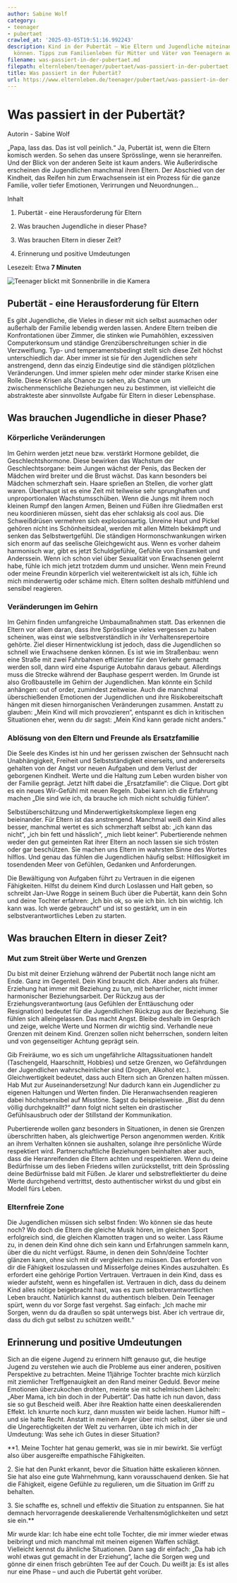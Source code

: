 ```yaml
---
author: Sabine Wolf
category:
- teenager
- pubertaet
crawled_at: '2025-03-05T19:51:16.992243'
description: Kind in der Pubertät – Wie Eltern und Jugendliche miteinander umgehen
  können. Tipps zum Familienleben für Mütter und Väter von Teenagern auf ElternLeben.de
filename: was-passiert-in-der-pubertaet.md
filepath: elternleben/teenager/pubertaet/was-passiert-in-der-pubertaet.md
title: Was passiert in der Pubertät?
url: https://www.elternleben.de/teenager/pubertaet/was-passiert-in-der-pubertaet/
---
```


#  Was passiert in der Pubertät?

Autorin - Sabine Wolf

„Papa, lass das. Das ist voll peinlich.“ Ja, Pubertät ist, wenn die Eltern
komisch werden. So sehen das unsere Sprösslinge, wenn sie heranreifen. Und der
Blick von der anderen Seite ist kaum anders. Wie Außerirdische erscheinen die
Jugendlichen manchmal ihren Eltern. Der Abschied von der Kindheit, das Reifen
hin zum Erwachsensein ist ein Prozess für die ganze Familie, voller tiefer
Emotionen, Verirrungen und Neuordnungen…

Inhalt

1. Pubertät - eine Herausforderung für Eltern

2. Was brauchen Jugendliche in dieser Phase?

3. Was brauchen Eltern in dieser Zeit?

4. Erinnerung und positive Umdeutungen

Lesezeit: Etwa **7 Minuten**

![Teenager blickt mit Sonnenbrille in die
Kamera](/fileadmin/_processed_/e/b/csm_Artikel_Mama_ich_bin_doch_in_der_Puberta__t_b451eae4d3.jpg)

##  Pubertät - eine Herausforderung für Eltern

Es gibt Jugendliche, die Vieles in dieser mit sich selbst ausmachen oder
außerhalb der Familie lebendig werden lassen. Andere Eltern treiben die
Konfrontationen über Zimmer, die stinken wie Pumahöhlen, exzessiven
Computerkonsum und ständige Grenzüberschreitungen schier in die Verzweiflung.
Typ- und temperamentsbedingt stellt sich diese Zeit höchst unterschiedlich
dar. Aber immer ist sie für den Jugendlichen sehr anstrengend, denn das einzig
Eindeutige sind die ständigen plötzlichen Veränderungen. Und immer spielen
mehr oder minder starke Krisen eine Rolle. Diese Krisen als Chance zu sehen,
als Chance um zwischenmenschliche Beziehungen neu zu bestimmen, ist vielleicht
die abstrakteste aber sinnvollste Aufgabe für Eltern in dieser Lebensphase.

##  Was brauchen Jugendliche in dieser Phase?

### Körperliche Veränderungen

Im Gehirn werden jetzt neue bzw. verstärkt Hormone gebildet, die
Geschlechtshormone. Diese bewirken das Wachstum der Geschlechtsorgane: beim
Jungen wächst der Penis, das Becken der Mädchen wird breiter und die Brust
wächst. Das kann besonders bei Mädchen schmerzhaft sein. Haare sprießen an
Stellen, die vorher glatt waren. Überhaupt ist es eine Zeit mit teilweise sehr
sprunghaften und unproportionalen Wachstumsschüben. Wenn die Jungs mit ihrem
noch kleinen Rumpf den langen Armen, Beinen und Füßen ihre Gliedmaßen erst neu
koordinieren müssen, sieht das eher schlaksig als cool aus. Die Schweißdrüsen
vermehren sich explosionsartig. Unreine Haut und Pickel gehören nicht ins
Schönheitsideal, werden mit allen Mitteln bekämpft und senken das
Selbstwertgefühl. Die ständigen Hormonschwankungen wirken sich enorm auf das
seelische Gleichgewicht aus. Wenn es vorher daheim harmonisch war, gibt es
jetzt Schuldgefühle, Gefühle von Einsamkeit und Anderssein. Wenn ich schon
viel über Sexualität von Erwachsenen gelernt habe, fühle ich mich jetzt
trotzdem dumm und unsicher. Wenn mein Freund oder meine Freundin körperlich
viel weiterentwickelt ist als ich, fühle ich mich minderwertig oder schäme
mich. Eltern sollten deshalb mitfühlend und sensibel reagieren.

### Veränderungen im Gehirn

Im Gehirn finden umfangreiche Umbaumaßnahmen statt. Das erkennen die Eltern
vor allem daran, dass ihre Sprösslinge vieles vergessen zu haben scheinen, was
einst wie selbstverständlich in ihr Verhaltensrepertoire gehörte. Ziel dieser
Hirnentwicklung ist jedoch, dass die Jugendlichen so schnell wie Erwachsene
denken können. Es ist wie im Straßenbau: wenn eine Straße mit zwei Fahrbahnen
effizienter für den Verkehr gemacht werden soll, dann wird eine 4spurige
Autobahn daraus gebaut. Allerdings muss die Strecke während der Bauphase
gesperrt werden. Im Grunde ist also Großbaustelle im Gehirn der Jugendlichen.
Man könnte ein Schild anhängen: out of order, zumindest zeitweise. Auch die
manchmal überschießenden Emotionen der Jugendlichen und ihre
Risikobereitschaft hängen mit diesen hirnorganischen Veränderungen zusammen.
Anstatt zu glauben: „Mein Kind will mich provozieren“, entspannt es dich in
kritischen Situationen eher, wenn du dir sagst: „Mein Kind kann gerade nicht
anders.“

### Ablösung von den Eltern und Freunde als Ersatzfamilie

Die Seele des Kindes ist hin und her gerissen zwischen der Sehnsucht nach
Unabhängigkeit, Freiheit und Selbstständigkeit einerseits, und andererseits
gehalten von der Angst vor neuen Aufgaben und dem Verlust der geborgenen
Kindheit. Werte und die Haltung zum Leben wurden bisher von der Familie
geprägt. Jetzt hilft dabei die „Ersatzfamilie“: die Clique. Dort gibt es ein
neues Wir-Gefühl mit neuen Regeln. Dabei kann ich die Erfahrung machen „Die
sind wie ich, da brauche ich mich nicht schuldig fühlen“.  
  
Selbstüberschätzung und Minderwertigkeitskomplexe liegen eng beieinander. Für
Eltern ist das anstrengend. Manchmal weiß dein Kind alles besser, manchmal
wertet es sich schmerzhaft selbst ab: „ich kann das nicht“, „ich bin fett und
hässlich“, „mich liebt keiner“. Pubertierende nehmen weder den gut gemeinten
Rat ihrer Eltern an noch lassen sie sich trösten oder gar beschützen. Sie
machen uns Eltern im wahrsten Sinne des Wortes hilflos. Und genau das fühlen
die Jugendlichen häufig selbst: Hilflosigkeit im tosendenden Meer von
Gefühlen, Gedanken und Anforderungen.  
  
Die Bewältigung von Aufgaben führt zu Vertrauen in die eigenen Fähigkeiten.
Hilfst du deinem Kind durch Loslassen und Halt geben, so schreibt Jan-Uwe
Rogge in seinem Buch über die Pubertät, kann dein Sohn und deine Tochter
erfahren: „Ich bin ok, so wie ich bin. Ich bin wichtig. Ich kann was. Ich
werde gebraucht“ und ist so gestärkt, um in ein selbstverantwortliches Leben
zu starten.

##  Was brauchen Eltern in dieser Zeit?

### Mut zum Streit über Werte und Grenzen

Du bist mit deiner Erziehung während der Pubertät noch lange nicht am Ende.
Ganz im Gegenteil. Dein Kind braucht dich. Aber anders als früher. Erziehung
hat immer mit Beziehung zu tun, mit beharrlicher, nicht immer harmonischer
Beziehungsarbeit. Der Rückzug aus der Erziehungsverantwortung (aus Gefühlen
der Enttäuschung oder Resignation) bedeutet für die Jugendlichen Rückzug aus
der Beziehung. Sie fühlen sich alleingelassen. Das macht Angst. Bleibe deshalb
im Gespräch und zeige, welche Werte und Normen dir wichtig sind. Verhandle
neue Grenzen mit deinem Kind. Grenzen sollen nicht beherrschen, sondern leiten
und von gegenseitiger Achtung geprägt sein.  
  
Gib Freiräume, wo es sich um ungefährliche Alltagssituationen handelt
(Taschengeld, Haarschnitt, Hobbies) und setze Grenzen, wo Gefährdungen der
Jugendlichen wahrscheinlicher sind (Drogen, Alkohol etc.). Gleichwertigkeit
bedeutet, dass auch Eltern sich an Grenzen halten müssen. Hab Mut zur
Auseinandersetzung! Nur dadurch kann ein Jugendlicher zu eigenen Haltungen und
Werten finden. Die Heranwachsenden reagieren dabei höchstsensibel auf
Misstöne. Sagst du beispielsweise. „Bist du denn völlig durchgeknallt?“ dann
folgt nicht selten ein drastischer Gefühlsausbruch oder der Stillstand der
Kommunikation.  
  
Pubertierende wollen ganz besonders in Situationen, in denen sie Grenzen
überschritten haben, als gleichwertige Person angenommen werden. Kritik an
ihrem Verhalten können sie aushalten, solange ihre persönliche Würde
respektiert wird. Partnerschaftliche Beziehungen beinhalten aber auch, dass
die Heranreifenden die Eltern achten und respektieren. Wenn du deine
Bedürfnisse um des lieben Friedens willen zurückstellst, tritt dein Sprössling
deine Bedürfnisse bald mit Füßen. Je klarer und selbstreflektierter du deine
Werte durchgehend vertrittst, desto authentischer wirkst du und gibst ein
Modell fürs Leben.

### Elternfreie Zone

Die Jugendlichen müssen sich selbst finden: Wo können sie das heute noch? Wo
doch die Eltern die gleiche Musik hören, im gleichen Sport erfolgreich sind,
die gleichen Klamotten tragen und so weiter. Lass Räume zu, in denen dein Kind
ohne dich sein kann und Erfahrungen sammeln kann, über die du nicht verfügst.
Räume, in denen dein Sohn/deine Tochter glänzen kann, ohne sich mit dir
vergleichen zu müssen. Das erfordert von dir die Fähigkeit loszulassen und
Misserfolge deines Kindes auszuhalten. Es erfordert eine gehörige Portion
Vertrauen. Vertrauen in dein Kind, dass es wieder aufsteht, wenn es
hingefallen ist. Vertrauen in dich, dass du deinem Kind alles nötige
beigebracht hast, was es zum selbstverantwortlichen Leben braucht. Natürlich
kannst du authentisch bleiben. Dein Teenager spürt, wenn du vor Sorge fast
vergehst. Sag einfach: „Ich mache mir Sorgen, wenn du da draußen so spät
unterwegs bist. Aber ich vertraue dir, dass du dich gut selbst zu schützen
weißt.“

##  Erinnerung und positive Umdeutungen

Sich an die eigene Jugend zu erinnern hilft genauso gut, die heutige Jugend zu
verstehen wie auch die Probleme aus einer anderen, positiven Perspektive zu
betrachten. Meine 11jährige Tochter brachte mich kürzlich mit ziemlicher
Treffgenauigkeit an den Rand meiner Geduld. Bevor meine Emotionen überzukochen
drohten, meinte sie mit schelmischem Lächeln: „Aber Mama, ich bin doch in der
Pubertät“. Das hatte ich nun davon, dass sie so gut Bescheid weiß. Aber ihre
Reaktion hatte einen deeskalierenden Effekt. Ich knurrte noch kurz, dann
mussten wir beide lachen. Humor hilft – und sie hatte Recht. Anstatt in meinem
Ärger über mich selbst, über sie und die Ungerechtigkeiten der Welt zu
verharren, übte ich mich in der Umdeutung: Was sehe ich Gutes in dieser
Situation?  
  
**1\. Meine Tochter hat genau gemerkt, was sie in mir bewirkt. Sie verfügt
also über ausgereifte empathische Fähigkeiten.  
  
2\. Sie hat den Punkt erkannt, bevor die Situation hätte eskalieren können.
Sie hat also eine gute Wahrnehmung, kann vorausschauend denken. Sie hat die
Fähigkeit, eigene Gefühle zu regulieren, um die Situation im Griff zu
behalten.  
  
3\. Sie schaffte es, schnell und effektiv die Situation zu entspannen. Sie hat
demnach hervorragende deeskalierende Verhaltensmöglichkeiten und setzt sie
ein.**  
  
Mir wurde klar: Ich habe eine echt tolle Tochter, die mir immer wieder etwas
beibringt und mich manchmal mit meinen eigenen Waffen schlägt.  
Vielleicht kennst du ähnliche Situationen. Dann sag dir einfach: „Da hab ich
wohl etwas gut gemacht in der Erziehung“, lache die Sorgen weg und gönne dir
einen frisch gebrühten Tee auf der Couch. Du weißt ja: Es ist alles nur eine
Phase – und auch die Pubertät geht vorüber.

